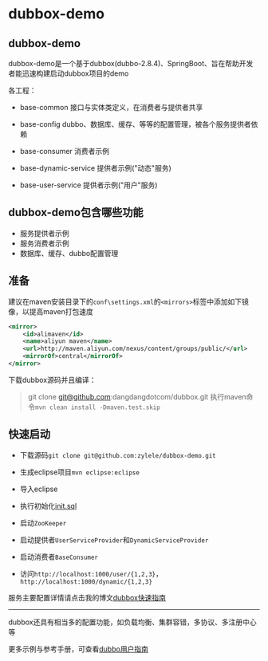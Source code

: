 # dubbox-demo

## dubbox-demo

dubbox-demo是一个基于dubbox(dubbo-2.8.4)、SpringBoot、旨在帮助开发者能迅速构建启动dubbox项目的demo

各工程：

- base-common 接口与实体类定义，在消费者与提供者共享

- base-config dubbo、数据库、缓存、等等的配置管理，被各个服务提供者依赖

- base-consumer 消费者示例

- base-dynamic-service 提供者示例("动态"服务)

- base-user-service 提供者示例("用户"服务)

## dubbox-demo包含哪些功能

- 服务提供者示例
- 服务消费者示例
- 数据库、缓存、dubbo配置管理

## 准备

建议在maven安装目录下的`conf\settings.xml`的`<mirrors>`标签中添加如下镜像，以提高maven打包速度

```xml
<mirror>
    <id>alimaven</id>
    <name>aliyun maven</name>
    <url>http://maven.aliyun.com/nexus/content/groups/public/</url>
    <mirrorOf>central</mirrorOf>
</mirror>
```

下载dubbox源码并且编译：

> git clone git@github.com:dangdangdotcom/dubbox.git
执行maven命令`mvn clean install -Dmaven.test.skip`

## 快速启动

- 下载源码`git clone git@github.com:zylele/dubbox-demo.git`

- 生成eclipse项目`mvn eclipse:eclipse`

- 导入eclipse

- 执行初始化[init.sql](init.sql)

- 启动`ZooKeeper`

- 启动提供者`UserServiceProvider`和`DynamicServiceProvider`

- 启动消费者`BaseConsumer`

- 访问`http://localhost:1000/user/{1,2,3}`，`http://localhost:1000/dynamic/{1,2,3}`

服务主要配置详情请点击我的博文[dubbox快速指南](http://lle.coding.me/2017/03/07/dubbo-demo/)

---

dubbox还具有相当多的配置功能，如负载均衡、集群容错，多协议、多注册中心等

更多示例与参考手册，可查看[dubbo用户指南](http://dubbo.io/User+Guide-zh.htm)